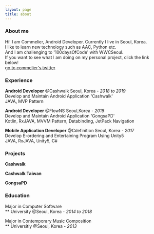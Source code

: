 ```yaml
---
layout: page
title: about
---
```


### About me
Hi! I am Commelier, Android Developer. Currently I live in Seoul, Korea.<br>
I like to learn new technology such as AAC, Python etc.<br>
And I am challenging to '100daysOfCode' with WWCSeoul.<br>
If you want to see what I am doing on my personal project, click the link below!<br>
<a href="https://twitter.com/sherrious_ryu">go to commelier's twitter</a>
### Experience

**Android Developer** @Cashwalk
Seoul, Korea - _2018 to 2019_<br>
Develop and Maintain Android Application 'Cashwalk'<br>
JAVA, MVP Pattern<br>

**Android Developer** @FlowNS
Seoul,Korea - _2018_<br>
Develop and Maintain Android Application 'GongsaPD'<br>
Kotlin, RxJAVA, MVVM Pattern, Databinding, JetPack Navigation<br>

**Mobile Application Developer** @Cdefinition
Seoul, Korea - _2017_<br>
Develop E-ordering and Entertaining Program Using Unity5<br>
JAVA, RxJAVA, Unity5, C#<br>

### Projects
**Cashwalk**

**Cashwalk Taiwan**

**GongsaPD**


### Education

Major in Computer Software<br>
** University @Seoul, Korea - _2014 to 2018_<br>

Major in Contemporary Music Composition<br>
** Universitiy @Seoul, Korea - _2013_<br>
